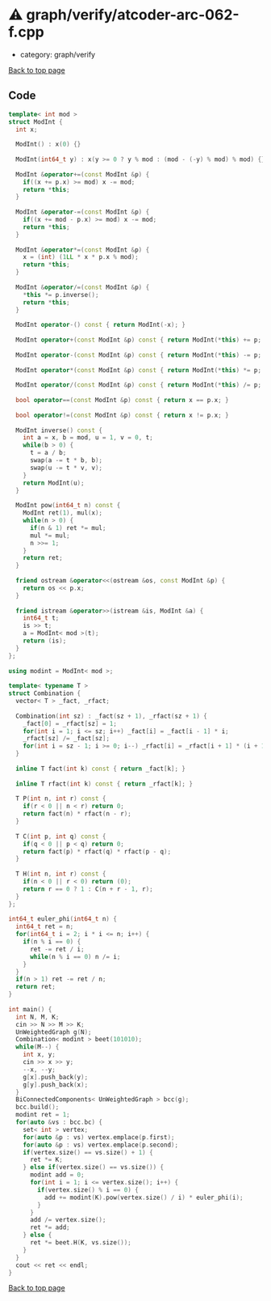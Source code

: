 <!-- mathjax config similar to math.stackexchange -->
<script type="text/javascript" async
  src="https://cdnjs.cloudflare.com/ajax/libs/mathjax/2.7.5/MathJax.js?config=TeX-MML-AM_CHTML">
</script>
<script type="text/x-mathjax-config">
  MathJax.Hub.Config({
    TeX: { equationNumbers: { autoNumber: "AMS" }},
    tex2jax: {
      inlineMath: [ ['$','$'] ],
      processEscapes: true
    },
    "HTML-CSS": { matchFontHeight: false },
    displayAlign: "left",
    displayIndent: "2em"
  });
</script>

<script type="text/javascript" src="https://cdnjs.cloudflare.com/ajax/libs/jquery/3.4.1/jquery.min.js"></script>
<script src="https://cdn.jsdelivr.net/npm/jquery-balloon-js@1.1.2/jquery.balloon.min.js" integrity="sha256-ZEYs9VrgAeNuPvs15E39OsyOJaIkXEEt10fzxJ20+2I=" crossorigin="anonymous"></script>
<script type="text/javascript" src="../../../assets/js/copy-button.js"></script>
<link rel="stylesheet" href="../../../assets/css/copy-button.css" />


# :warning: graph/verify/atcoder-arc-062-f.cpp
* category: graph/verify


[Back to top page](../../../index.html)



## Code
```cpp
template< int mod >
struct ModInt {
  int x;
 
  ModInt() : x(0) {}
 
  ModInt(int64_t y) : x(y >= 0 ? y % mod : (mod - (-y) % mod) % mod) {}
 
  ModInt &operator+=(const ModInt &p) {
    if((x += p.x) >= mod) x -= mod;
    return *this;
  }
 
  ModInt &operator-=(const ModInt &p) {
    if((x += mod - p.x) >= mod) x -= mod;
    return *this;
  }
 
  ModInt &operator*=(const ModInt &p) {
    x = (int) (1LL * x * p.x % mod);
    return *this;
  }
 
  ModInt &operator/=(const ModInt &p) {
    *this *= p.inverse();
    return *this;
  }
 
  ModInt operator-() const { return ModInt(-x); }
 
  ModInt operator+(const ModInt &p) const { return ModInt(*this) += p; }
 
  ModInt operator-(const ModInt &p) const { return ModInt(*this) -= p; }
 
  ModInt operator*(const ModInt &p) const { return ModInt(*this) *= p; }
 
  ModInt operator/(const ModInt &p) const { return ModInt(*this) /= p; }
 
  bool operator==(const ModInt &p) const { return x == p.x; }
 
  bool operator!=(const ModInt &p) const { return x != p.x; }
 
  ModInt inverse() const {
    int a = x, b = mod, u = 1, v = 0, t;
    while(b > 0) {
      t = a / b;
      swap(a -= t * b, b);
      swap(u -= t * v, v);
    }
    return ModInt(u);
  }
 
  ModInt pow(int64_t n) const {
    ModInt ret(1), mul(x);
    while(n > 0) {
      if(n & 1) ret *= mul;
      mul *= mul;
      n >>= 1;
    }
    return ret;
  }
 
  friend ostream &operator<<(ostream &os, const ModInt &p) {
    return os << p.x;
  }
 
  friend istream &operator>>(istream &is, ModInt &a) {
    int64_t t;
    is >> t;
    a = ModInt< mod >(t);
    return (is);
  }
};
 
using modint = ModInt< mod >;
 
template< typename T >
struct Combination {
  vector< T > _fact, _rfact;
 
  Combination(int sz) : _fact(sz + 1), _rfact(sz + 1) {
    _fact[0] = _rfact[sz] = 1;
    for(int i = 1; i <= sz; i++) _fact[i] = _fact[i - 1] * i;
    _rfact[sz] /= _fact[sz];
    for(int i = sz - 1; i >= 0; i--) _rfact[i] = _rfact[i + 1] * (i + 1);
  }
 
  inline T fact(int k) const { return _fact[k]; }
 
  inline T rfact(int k) const { return _rfact[k]; }
 
  T P(int n, int r) const {
    if(r < 0 || n < r) return 0;
    return fact(n) * rfact(n - r);
  }
 
  T C(int p, int q) const {
    if(q < 0 || p < q) return 0;
    return fact(p) * rfact(q) * rfact(p - q);
  }
 
  T H(int n, int r) const {
    if(n < 0 || r < 0) return (0);
    return r == 0 ? 1 : C(n + r - 1, r);
  }
};
 
int64_t euler_phi(int64_t n) {
  int64_t ret = n;
  for(int64_t i = 2; i * i <= n; i++) {
    if(n % i == 0) {
      ret -= ret / i;
      while(n % i == 0) n /= i;
    }
  }
  if(n > 1) ret -= ret / n;
  return ret;
}
 
int main() {
  int N, M, K;
  cin >> N >> M >> K;
  UnWeightedGraph g(N);
  Combination< modint > beet(101010);
  while(M--) {
    int x, y;
    cin >> x >> y;
    --x, --y;
    g[x].push_back(y);
    g[y].push_back(x);
  }
  BiConnectedComponents< UnWeightedGraph > bcc(g);
  bcc.build();
  modint ret = 1;
  for(auto &vs : bcc.bc) {
    set< int > vertex;
    for(auto &p : vs) vertex.emplace(p.first);
    for(auto &p : vs) vertex.emplace(p.second);
    if(vertex.size() == vs.size() + 1) {
      ret *= K;
    } else if(vertex.size() == vs.size()) {
      modint add = 0;
      for(int i = 1; i <= vertex.size(); i++) {
        if(vertex.size() % i == 0) {
          add += modint(K).pow(vertex.size() / i) * euler_phi(i);
        }
      }
      add /= vertex.size();
      ret *= add;
    } else {
      ret *= beet.H(K, vs.size());
    }
  }
  cout << ret << endl;
}

```

[Back to top page](../../../index.html)

